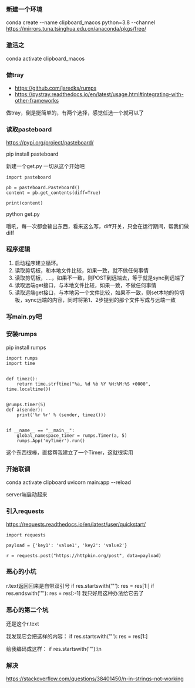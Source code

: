 
### 新建一个环境
conda create --name clipboard_macos python=3.8 --channel https://mirrors.tuna.tsinghua.edu.cn/anaconda/pkgs/free/

### 激活之

conda activate clipboard_macos

### 做tray

* https://github.com/jaredks/rumps
* https://pystray.readthedocs.io/en/latest/usage.html#integrating-with-other-frameworks

做tray，倒是挺简单的，有两个选择，感觉任选一个就可以了

### 读取pasteboard

https://pypi.org/project/pasteboard/

pip install pasteboard

新建一个get.py
一切从这个开始吧

	import pasteboard

	pb = pasteboard.Pasteboard()
	content = pb.get_contents(diff=True)

	print(content)

python get.py

哦吼，每一次都会输出东西，看来这么写，diff开关，只会在运行期间，帮我们做diff

### 程序逻辑

1. 启动程序建立循环。
1. 读取剪切板，和本地文件比较，如果一致，就不做任何事情
1. 读取剪切板，....，如果不一致，则POST到远端去，等于就是sync到远端了
1. 读取远端get接口，与本地文件比较，如果一致，不做任何事情
1. 读取远端get接口，与本地另一个文件比较，如果不一致，则set本地的剪切板，sync远端的内容，同时将第1、2步提到的那个文件写成与远端一致

### 写main.py吧

### 安装rumps

pip install rumps

	import rumps
	import time


	def timez():
	    return time.strftime("%a, %d %b %Y %H:%M:%S +0000", time.localtime())


	@rumps.timer(5)
	def a(sender):
	    print('%r %r' % (sender, timez()))


	if __name__ == "__main__":
	    global_namespace_timer = rumps.Timer(a, 5)
	    rumps.App('myTimer').run()

这个东西很棒，直接帮我建立了一个Timer，这就很实用

### 开始联调

conda activate clipboard
uvicorn main:app --reload

server端启动起来

### 引入requests

https://requests.readthedocs.io/en/latest/user/quickstart/

	import requests

	payload = {'key1': 'value1', 'key2': 'value2'}

	r = requests.post("https://httpbin.org/post", data=payload)

### 恶心的小坑

r.text返回回来是自带双引号
    if res.startswith('"'):
        res = res[1:]
    if res.endswith('"'):
        res = res[:-1]
我只好用这种办法给它去了

### 恶心的第二个坑

还是这个r.text

我发现它会把这样的内容：
    if res.startswith('"'):
        res = res[1:]

给我编码成这样：
    if res.startswith('\"'):\n

### 解决
https://stackoverflow.com/questions/38401450/n-in-strings-not-working


